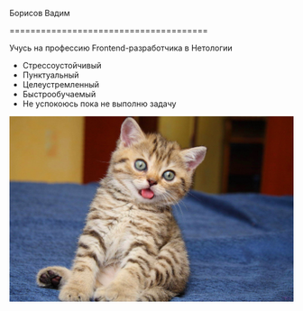 Борисов Вадим

======================================

Учусь на профессию Frontend-разработчика в Нетологии

* Стрессоустойчивый
* Пунктуальный
* Целеустремленный
* Быстрообучаемый
* Не успокоюсь пока не выполню задачу

![Изображение](img/kotya.jpg)